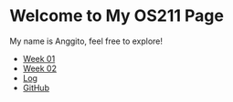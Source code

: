 # Welcome to My OS211 Page

My name is Anggito, feel free to explore!

* [Week 01](W01)
* [Week 02](W02)
* [Log](https://antoniusanggito.github.io/os211/TXT/mylog.txt)
* [GitHub](https://github.com/antoniusanggito/os211)